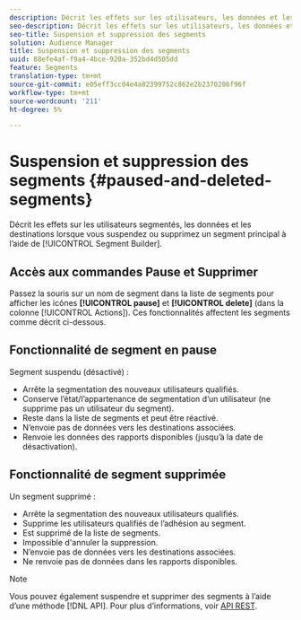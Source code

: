 ```yaml
---
description: Décrit les effets sur les utilisateurs, les données et les destinations segmentés lorsque vous suspendez ou supprimez un segment principal à l’aide du créateur de segments.
seo-description: Décrit les effets sur les utilisateurs, les données et les destinations segmentés lorsque vous suspendez ou supprimez un segment principal à l’aide du créateur de segments.
seo-title: Suspension et suppression des segments
solution: Audience Manager
title: Suspension et suppression des segments
uuid: 88efe4af-f9a4-4bce-920a-352bd4d505dd
feature: Segments
translation-type: tm+mt
source-git-commit: e05eff3cc04e4a82399752c862e2b2370286f96f
workflow-type: tm+mt
source-wordcount: '211'
ht-degree: 5%

---
```



# Suspension et suppression des segments {#paused-and-deleted-segments}

Décrit les effets sur les utilisateurs segmentés, les données et les destinations lorsque vous suspendez ou supprimez un segment principal à l’aide de [!UICONTROL Segment Builder].

## Accès aux commandes Pause et Supprimer

Passez la souris sur un nom de segment dans la liste de segments pour afficher les icônes **[!UICONTROL pause]** et **[!UICONTROL delete]** (dans la colonne [!UICONTROL Actions]). Ces fonctionnalités affectent les segments comme décrit ci-dessous.

## Fonctionnalité de segment en pause

Segment suspendu (désactivé) :

* Arrête la segmentation des nouveaux utilisateurs qualifiés.
* Conserve l’état/l’appartenance de segmentation d’un utilisateur (ne supprime pas un utilisateur du segment).
* Reste dans la liste de segments et peut être réactivé.
* N’envoie pas de données vers les destinations associées.
* Renvoie les données des rapports disponibles (jusqu’à la date de désactivation).

## Fonctionnalité de segment supprimée

Un segment supprimé :

* Arrête la segmentation des nouveaux utilisateurs qualifiés.
* Supprime les utilisateurs qualifiés de l’adhésion au segment.
* Est supprimé de la liste de segments.
* Impossible d&#39;annuler la suppression.
* N’envoie pas de données vers les destinations associées.
* Ne renvoie pas de données dans les rapports disponibles.

>[!NOTE]
>
>Vous pouvez également suspendre et supprimer des segments à l’aide d’une méthode [!DNL API]. Pour plus d’informations, voir [API REST](../../api/rest-api-main/rest-api-main.md).